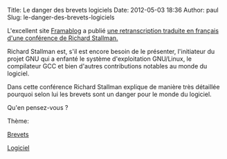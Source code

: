 Title: Le danger des brevets logiciels
Date: 2012-05-03 18:36
Author: paul
Slug: le-danger-des-brevets-logiciels

<div
class="field field-name-body field-type-text-with-summary field-label-hidden">

<div class="field-items">

<div class="field-item even">

L'excellent site [Framablog](http://www.framablog.org) a publié [une
retranscription traduite en français d'une conférence de Richard
Stallman.](http://www.framablog.org/index.php/post/2012/05/02/danger-brevets-logiciels-stallman)[]()

</p>
Richard Stallman est, s'il est encore besoin de le présenter,
l'initiateur du projet GNU qui a enfanté le système d'exploitation
GNU/Linux, le compilateur GCC et bien d'autres contributions notables au
monde du logiciel.

</p>
Dans cette conférence Richard Stallman explique de manière très
détaillée pourquoi selon lui les brevets sont un danger pour le monde du
logiciel.

</p>
Qu'en pensez-vous ?

</p>
<p>

</div>

</div>

</div>

<div
class="field field-name-taxonomy-vocabulary-3 field-type-taxonomy-term-reference field-label-above">

<div class="field-label">

Thème: 

</div>

<div class="field-items">

<div class="field-item even">

[Brevets](https://www.ezvan.fr/taxonomy/term/41)

</div>

<div class="field-item odd">

[Logiciel](https://www.ezvan.fr/taxonomy/term/42)

</div>

</div>

</div>

</p>

